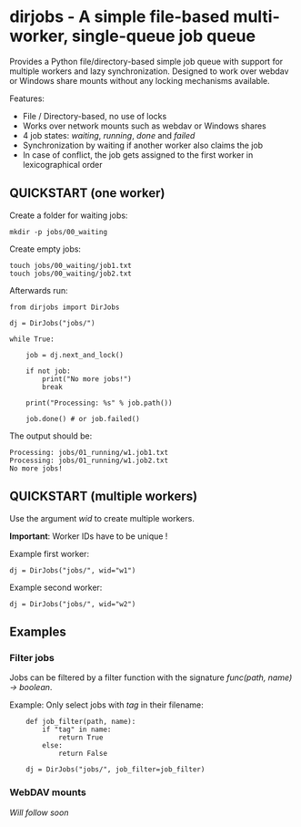 # dirjobs - A simple file-based multi-worker, single-queue job queue

Provides a Python file/directory-based simple job queue with support for multiple workers and lazy synchronization. Designed to work over webdav or Windows share mounts without any locking mechanisms available.

Features:

  * File / Directory-based, no use of locks
  * Works over network mounts such as webdav or Windows shares
  * 4 job states: *waiting*, *running*, *done* and *failed*
  * Synchronization by waiting if another worker also claims the job
  * In case of conflict, the job gets assigned to the first worker in lexicographical order

## QUICKSTART (one worker)

Create a folder for waiting jobs:

    mkdir -p jobs/00_waiting
    
Create empty jobs:

    touch jobs/00_waiting/job1.txt
    touch jobs/00_waiting/job2.txt
    
Afterwards run:

```
from dirjobs import DirJobs

dj = DirJobs("jobs/")

while True:
        
    job = dj.next_and_lock()
        
    if not job:
        print("No more jobs!")
        break
       
    print("Processing: %s" % job.path())
        
    job.done() # or job.failed()

```

The output should be:

```
Processing: jobs/01_running/w1.job1.txt
Processing: jobs/01_running/w1.job2.txt
No more jobs!
```

## QUICKSTART (multiple workers)

Use the argument *wid* to create multiple workers. 

**Important**: Worker IDs have to be unique !

Example first worker:

    dj = DirJobs("jobs/", wid="w1")
 
Example second worker:

    dj = DirJobs("jobs/", wid="w2")

## Examples

### Filter jobs

Jobs can be filtered by a filter function with the signature *func(path, name) -> boolean*.

Example: Only select jobs with *tag* in their filename:

```
    def job_filter(path, name):
        if "tag" in name:
            return True
        else:
            return False

    dj = DirJobs("jobs/", job_filter=job_filter)
```

### WebDAV mounts

*Will follow soon*
